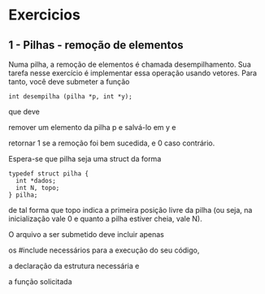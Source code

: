 # Exercicios

## 1 - Pilhas - remoção de elementos
Numa pilha, a remoção de elementos é chamada desempilhamento. Sua tarefa nesse exercício é implementar essa operação usando vetores. Para tanto, você deve submeter a função
```
int desempilha (pilha *p, int *y);
```
que deve

remover um elemento da pilha p e salvá-lo em y e

retornar 1 se a remoção foi bem sucedida, e 0 caso contrário.

Espera-se que pilha seja uma struct da forma
```
typedef struct pilha {
  int *dados;
  int N, topo;
} pilha;
```

de tal forma que topo indica a primeira posição livre da pilha (ou seja, na inicialização vale 0 e quanto a pilha estiver cheia, vale N).

O arquivo a ser submetido deve incluir apenas

os #include necessários para a execução do seu código,

a declaração da estrutura necessária e

a função solicitada